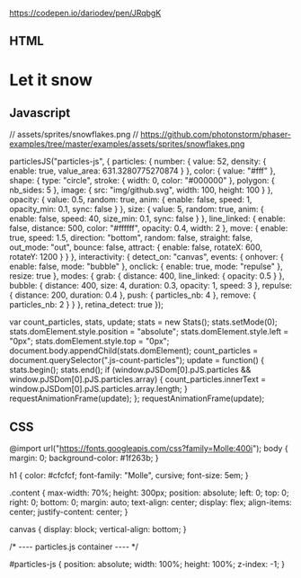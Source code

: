https://codepen.io/dariodev/pen/JRqbgK


## HTML

<!-- particles.js container -->
<div id="particles-js"></div>
<!-- particles.js lib - https://github.com/VincentGarreau/particles.js
<script src="https://cdn.jsdelivr.net/particles.js/2.0.0/particles.min.js"></script>-->
<!-- content -->
<div class="content">
  <h1>Let it snow</h1>
</div>

## Javascript

// assets/sprites/snowflakes.png
// https://github.com/photonstorm/phaser-examples/tree/master/examples/assets/sprites/snowflakes.png

particlesJS("particles-js", {
  particles: {
    number: {
      value: 52,
      density: {
        enable: true,
        value_area: 631.3280775270874
      }
    },
    color: {
      value: "#fff"
    },
    shape: {
      type: "circle",
      stroke: {
        width: 0,
        color: "#000000"
      },
      polygon: {
        nb_sides: 5
      },
      image: {
        src: "img/github.svg",
        width: 100,
        height: 100
      }
    },
    opacity: {
      value: 0.5,
      random: true,
      anim: {
        enable: false,
        speed: 1,
        opacity_min: 0.1,
        sync: false
      }
    },
    size: {
      value: 5,
      random: true,
      anim: {
        enable: false,
        speed: 40,
        size_min: 0.1,
        sync: false
      }
    },
    line_linked: {
      enable: false,
      distance: 500,
      color: "#ffffff",
      opacity: 0.4,
      width: 2
    },
    move: {
      enable: true,
      speed: 1.5,
      direction: "bottom",
      random: false,
      straight: false,
      out_mode: "out",
      bounce: false,
      attract: {
        enable: false,
        rotateX: 600,
        rotateY: 1200
      }
    }
  },
  interactivity: {
    detect_on: "canvas",
    events: {
      onhover: {
        enable: false,
        mode: "bubble"
      },
      onclick: {
        enable: true,
        mode: "repulse"
      },
      resize: true
    },
    modes: {
      grab: {
        distance: 400,
        line_linked: {
          opacity: 0.5
        }
      },
      bubble: {
        distance: 400,
        size: 4,
        duration: 0.3,
        opacity: 1,
        speed: 3
      },
      repulse: {
        distance: 200,
        duration: 0.4
      },
      push: {
        particles_nb: 4
      },
      remove: {
        particles_nb: 2
      }
    }
  },
  retina_detect: true
});

var count_particles, stats, update;
stats = new Stats();
stats.setMode(0);
stats.domElement.style.position = "absolute";
stats.domElement.style.left = "0px";
stats.domElement.style.top = "0px";
document.body.appendChild(stats.domElement);
count_particles = document.querySelector(".js-count-particles");
update = function() {
  stats.begin();
  stats.end();
  if (window.pJSDom[0].pJS.particles && window.pJSDom[0].pJS.particles.array) {
    count_particles.innerText = window.pJSDom[0].pJS.particles.array.length;
  }
  requestAnimationFrame(update);
};
requestAnimationFrame(update);



## CSS

@import url("https://fonts.googleapis.com/css?family=Molle:400i");
body {
  margin: 0;
  background-color: #1f263b;
}

h1 {
  color: #cfcfcf;
  font-family: "Molle", cursive;
  font-size: 5em;
}

.content {
  max-width: 70%;
  height: 300px;
  position: absolute;
  left: 0;
  top: 0;
  right: 0;
  bottom: 0;
  margin: auto;
  text-align: center;
  display: flex;
  align-items: center;
  justify-content: center;
}

canvas {
  display: block;
  vertical-align: bottom;
}

/* ---- particles.js container ---- */

#particles-js {
  position: absolute;
  width: 100%;
  height: 100%;
  z-index: -1;
}
